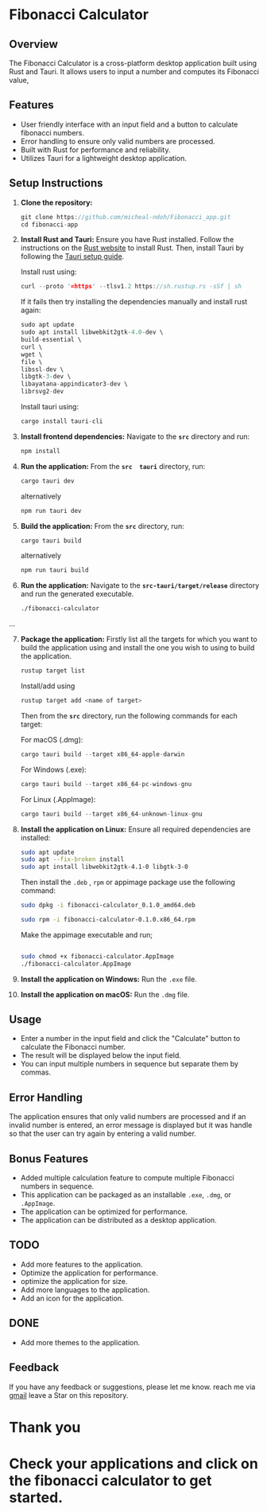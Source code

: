 
# Fibonacci Calculator

## Overview

The Fibonacci Calculator is a cross-platform desktop application built using Rust and Tauri. It allows users to input a number and computes its Fibonacci value,

## Features

- User friendly interface with an input field and a button to calculate fibonacci numbers.
- Error handling to ensure only valid numbers are processed.
- Built with Rust for performance and reliability.
- Utilizes Tauri for a lightweight desktop application.

## Setup Instructions

1. **Clone the repository:**

   ```rust
   git clone https://github.com/micheal-ndoh/Fibonacci_app.git
   cd fibonacci-app
   ```

2. **Install Rust and Tauri:**
   Ensure you have Rust installed. Follow the instructions on the [Rust website](https://www.rust-lang.org/tools/install) to install Rust. Then, install Tauri by following the [Tauri setup guide](https://tauri.studio/docs/getting-started/intro).

    Install rust using:

    ```rust
    curl --proto '=https' --tlsv1.2 https://sh.rustup.rs -sSf | sh
    ```

    If it fails then try installing the dependencies manually and install rust again:

    ```rust
    sudo apt update
    sudo apt install libwebkit2gtk-4.0-dev \
    build-essential \
    curl \
    wget \
    file \
    libssl-dev \
    libgtk-3-dev \
    libayatana-appindicator3-dev \
    librsvg2-dev
    ```

    Install tauri using:

    ```rust
    cargo install tauri-cli
    ```

3. **Install frontend dependencies:**
   Navigate to the **`src`** directory and run:

   ```rs
   npm install
   ```

4. **Run the application:**
   From the **`src  tauri`** directory, run:

   ```rs
   cargo tauri dev
   ```

    alternatively

    ```rs
    npm run tauri dev
    ```

5. **Build the application:**
   From the **`src`** directory, run:

    ```rs
   cargo tauri build
    ```

   alternatively

   ```rust
   npm run tauri build
   ```

6. **Run the application:**
   Navigate to the **`src-tauri/target/release`** directory and run the generated executable.

   ```sh
   ./fibonacci-calculator
   ```

...

7. **Package the application:**
   Firstly list all the targets for which you want to build the application using and install the one you wish to using to build the application.

   ```sh
   rustup target list
   ```

    Install/add using 
    ```rust 
    rustup target add <name of target>
    ```
   

   Then from the **`src`** directory, run the following commands for each target:

   For macOS (.dmg):

   ```rs
   cargo tauri build --target x86_64-apple-darwin
   ```

   For Windows (.exe):

   ```rs
   cargo tauri build --target x86_64-pc-windows-gnu
   ```

   For Linux (.AppImage):

   ```rs
   cargo tauri build --target x86_64-unknown-linux-gnu
   ```

8. **Install the application on Linux:**
   Ensure all required dependencies are installed:

   ```sh
   sudo apt update
   sudo apt --fix-broken install
   sudo apt install libwebkit2gtk-4.1-0 libgtk-3-0
   ```

   Then install the `.deb` , `rpm` or appimage package use the following command:

   ```sh
   sudo dpkg -i fibonacci-calculator_0.1.0_amd64.deb
   ```

   ```sh
   sudo rpm -i fibonacci-calculator-0.1.0.x86_64.rpm
   ```

    Make the appimage executable and run;

   ```sh

   sudo chmod +x fibonacci-calculator.AppImage
   ./fibonacci-calculator.AppImage
   ```

9. **Install the application on Windows:**
   Run the `.exe` file.

10. **Install the application on macOS:**
   Run the `.dmg` file.

## Usage

- Enter a number in the input field and click the "Calculate" button to calculate the Fibonacci number.
- The result will be displayed below the input field.
- You can input multiple numbers in sequence but separate them by commas.

## Error Handling

The application ensures that only valid numbers are processed and if an invalid number is entered, an error message is displayed but it was handle so that the user can try again by entering a valid number.

## Bonus Features

- Added multiple calculation feature to compute multiple Fibonacci numbers in sequence.
- This application can be packaged as an installable `.exe`, `.dmg`, or `.AppImage`.
- The application can be optimized for performance.
- The application can be distributed as a desktop application.

## TODO

- Add more features to the application.
- Optimize the application for performance.
- optimize the application for size.
- Add more languages to the application.
- Add an icon for the application.

## DONE

- Add more themes to the application.
  
## Feedback

If you have any feedback or suggestions, please let me know.
reach me via [gmail](michaelndoh9@gmail.com)
leave a Star on this repository.

# Thank you

# Check your applications and click on the fibonacci calculator to get started.